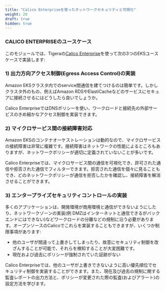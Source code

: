 ```yaml
---
title: "Calico Enterpriseを使ったネットワークセキュリティと可視化"
weight: 20
draft: true
hidden: true
---
```


<!--
### CALICO ENTERPRISE USE CASES
-->
### CALICO ENTERPRISEのユースケース

<!--
In this module, we will use Tigera’s [Calico Enterprise](https://www.tigera.io/tigera-products/calico-enterprise) to implement the following 3 Amazon EKS use cases:
-->
このモジュールでは、Tigeraの[Calico Enterprise](https://www.tigera.io/tigera-products/calico-enterprise)を使って次の3つのEKSユースケースで実装します:

<!--
### 1) Implement Egress Access Controls
-->
### 1) 出力方向アクセス制御(Egress Access Control)の実装

<!--
   Establishing service to service connectivity within your Amazon EKS cluster is easy. But how do you enable some of your workloads to securely connect to services like Amazon RDS, ElasticCache, etc. that are external to the cluster.
-->
   Amazon EKSクラスタ内でのservice間通信を建てつけるのは簡単です。しかしクラスタ外のもの、例えばAmazon RDSやElastiCacheなどのサービスにセキュアに接続させるにはどうしたら良いでしょうか。

<!--
   With Calico Enterprise, you can author DNS Policies that implement fine-grained access controls between a workload and the external services it needs to connect to.
-->
   Calico EnterpriseではDNSポリシーを使い、ワークロードと接続先の外部サービスのきめ細かなアクセス制御を実装できます。

<!--
### 2) Troubleshoot Microservice Connectivity
-->
### 2) マイクロサービス間の接続障害対応

<!--
   Troubleshooting microservice connectivity issues can be incredibly difficult due to the dynamic nature of container orchestration in Amazon EKS. Connectivity issues can be related to network performance, but often are the result of your Network Policies not being defined properly.
-->
   Amazon EKSのコンテナオーケストレーションは動的なので、マイクロサービスの接続障害は非常に複雑です。接続障害はネットワークの性能によるところもありますが、ネットワークポリシーが適切に定義されていないことが多いです。

<!--
   With Calico Enterprise, you can explore a visual representation of all your microservices communicating with each other, and filter by connections that were accepted and denied. You can further drill into an individual denied connection to see which Network Policy evaluated and denied the connection, and then fix the policy to resolve the connectivity issue.
-->
   Calico Enterpriseでは、マイクロサービス間の通信を可視化でき、許可された通信や拒否された通信でフィルターできます。拒否された通信を個々に見ることもでき、どのネットワークポリシーが通信を拒否したかを確認し、接続障害を解消させることができます。

<!--
### 3) Implement Enterprise Security Controls
-->
### 3) エンタープライズセキュリティコントロールの実装

<!--
   Many applications have compliance requirements such as workload isolation, ensuring dev cannot talk to prod or implementing network zones (e.g. DMZ can communicate with the public internet but not your backend databases). While you can implement these rules using open-source Project Calico, there are a few limitations:
  - It is possible for other users to inadvertently override or intentionally tamper with your security controls, and very difficult to detect when that happens.
  - Proof that the policies have been enforced now and in the past is not possible
-->
   多くのアプリケーションは、開発環境が商用環境と通信ができないようにしたり、ネットワークゾーンの実装(例 DMZはインターネットと通信できるがバックエンドにはできない)などワークロードの分離などの規制に沿う必要があります。オープンソースのCalicoでこれらを実装することもできますが、いくつか制限事項があります:
  - 他のユーザが間違って上書きしてしまったり、故意にセキュリティ制御を改ざんすることが可能で、それらを検知することが大変困難です。
  - 現在および過去にポリシーが強制されていた証跡がない
 
<!--
With Calico Enterprise, you can implement Security Controls at a higher precedent policy tier that cannot be overridden by other users. You will also learn how to provide audit reports that demonstrate compliance now and historically, as well as audit (or alert on) changes to policies.
-->
Calico Enterpriseでは、他のユーザが上書きできないように高い優先順位でセキュリティ制御を実装することができます。また、現在及び過去の規制に関する監査レポートの出力方法と、ポリシーが変更された際の監査(およびアラート)の設定方法を学びます。

